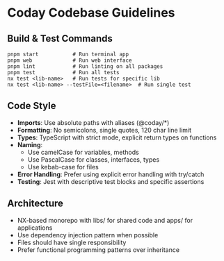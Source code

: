 # Coday Codebase Guidelines

## Build & Test Commands
```
pnpm start           # Run terminal app
pnpm web             # Run web interface
pnpm lint            # Run linting on all packages
pnpm test            # Run all tests
nx test <lib-name>   # Run tests for specific lib
nx test <lib-name> --testFile=<filename>  # Run single test
```

## Code Style
- **Imports**: Use absolute paths with aliases (@coday/*)
- **Formatting**: No semicolons, single quotes, 120 char line limit
- **Types**: TypeScript with strict mode, explicit return types on functions
- **Naming**:
  - Use camelCase for variables, methods
  - Use PascalCase for classes, interfaces, types
  - Use kebab-case for files
- **Error Handling**: Prefer using explicit error handling with try/catch
- **Testing**: Jest with descriptive test blocks and specific assertions

## Architecture
- NX-based monorepo with libs/ for shared code and apps/ for applications
- Use dependency injection pattern when possible
- Files should have single responsibility
- Prefer functional programming patterns over inheritance

